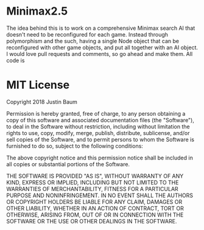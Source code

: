 # Minimax2.5
The idea behind this is to work on a comprehensive Minimax search AI that doesn't need to be reconfigured for each game. Instead through polymorphism and the such, having a single Node object that can be reconfigured with other game objects, and put all together with an AI object.
I would love pull requests and comments, so go ahead and make them.
All code is


# MIT License
Copyright 2018 Justin Baum

Permission is hereby granted, free of charge, to any person obtaining a copy of this software and associated documentation files (the "Software"), to deal in the Software without restriction, including without limitation the rights to use, copy, modify, merge, publish, distribute, sublicense, and/or sell copies of the Software, and to permit persons to whom the Software is furnished to do so, subject to the following conditions:

The above copyright notice and this permission notice shall be included in all copies or substantial portions of the Software.

THE SOFTWARE IS PROVIDED "AS IS", WITHOUT WARRANTY OF ANY KIND, EXPRESS OR IMPLIED, INCLUDING BUT NOT LIMITED TO THE WARRANTIES OF MERCHANTABILITY, FITNESS FOR A PARTICULAR PURPOSE AND NONINFRINGEMENT. IN NO EVENT SHALL THE AUTHORS OR COPYRIGHT HOLDERS BE LIABLE FOR ANY CLAIM, DAMAGES OR OTHER LIABILITY, WHETHER IN AN ACTION OF CONTRACT, TORT OR OTHERWISE, ARISING FROM, OUT OF OR IN CONNECTION WITH THE SOFTWARE OR THE USE OR OTHER DEALINGS IN THE SOFTWARE.
